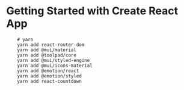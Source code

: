 # Getting Started with Create React App
```shell
    # yarn
    yarn add react-router-dom
    yarn add @mui/material
    yarn add @toolpad/core
    yarn add @mui/styled-engine
    yarn add @mui/icons-material
    yarn add @emotion/react
    yarn add @emotion/styled
    yarn add react-countdown
```